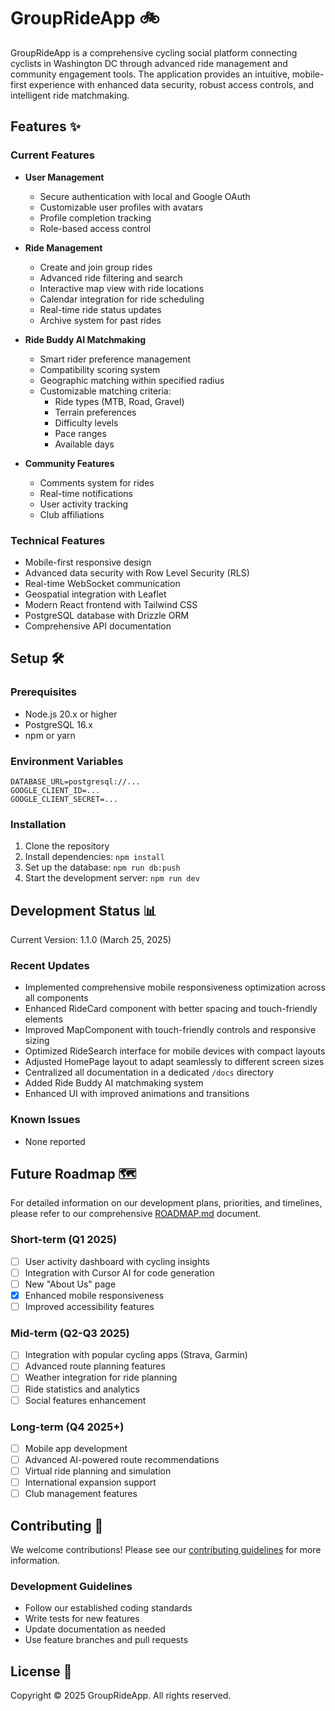 # GroupRideApp 🚲

GroupRideApp is a comprehensive cycling social platform connecting cyclists in Washington DC through advanced ride management and community engagement tools. The application provides an intuitive, mobile-first experience with enhanced data security, robust access controls, and intelligent ride matchmaking.

## Features ✨

### Current Features
- **User Management**
  - Secure authentication with local and Google OAuth
  - Customizable user profiles with avatars
  - Profile completion tracking
  - Role-based access control

- **Ride Management**
  - Create and join group rides
  - Advanced ride filtering and search
  - Interactive map view with ride locations
  - Calendar integration for ride scheduling
  - Real-time ride status updates
  - Archive system for past rides

- **Ride Buddy AI Matchmaking**
  - Smart rider preference management
  - Compatibility scoring system
  - Geographic matching within specified radius
  - Customizable matching criteria:
    - Ride types (MTB, Road, Gravel)
    - Terrain preferences
    - Difficulty levels
    - Pace ranges
    - Available days

- **Community Features**
  - Comments system for rides
  - Real-time notifications
  - User activity tracking
  - Club affiliations

### Technical Features
- Mobile-first responsive design
- Advanced data security with Row Level Security (RLS)
- Real-time WebSocket communication
- Geospatial integration with Leaflet
- Modern React frontend with Tailwind CSS
- PostgreSQL database with Drizzle ORM
- Comprehensive API documentation

## Setup 🛠️

### Prerequisites
- Node.js 20.x or higher
- PostgreSQL 16.x
- npm or yarn

### Environment Variables
```env
DATABASE_URL=postgresql://...
GOOGLE_CLIENT_ID=...
GOOGLE_CLIENT_SECRET=...
```

### Installation
1. Clone the repository
2. Install dependencies: `npm install`
3. Set up the database: `npm run db:push`
4. Start the development server: `npm run dev`

## Development Status 📊

Current Version: 1.1.0 (March 25, 2025)

### Recent Updates
- Implemented comprehensive mobile responsiveness optimization across all components
- Enhanced RideCard component with better spacing and touch-friendly elements
- Improved MapComponent with touch-friendly controls and responsive sizing
- Optimized RideSearch interface for mobile devices with compact layouts
- Adjusted HomePage layout to adapt seamlessly to different screen sizes
- Centralized all documentation in a dedicated `/docs` directory
- Added Ride Buddy AI matchmaking system
- Enhanced UI with improved animations and transitions

### Known Issues
- None reported

## Future Roadmap 🗺️

For detailed information on our development plans, priorities, and timelines, please refer to our comprehensive [ROADMAP.md](ROADMAP.md) document.

### Short-term (Q1 2025)
- [ ] User activity dashboard with cycling insights
- [ ] Integration with Cursor AI for code generation
- [ ] New "About Us" page
- [x] Enhanced mobile responsiveness
- [ ] Improved accessibility features

### Mid-term (Q2-Q3 2025)
- [ ] Integration with popular cycling apps (Strava, Garmin)
- [ ] Advanced route planning features
- [ ] Weather integration for ride planning
- [ ] Ride statistics and analytics
- [ ] Social features enhancement

### Long-term (Q4 2025+)
- [ ] Mobile app development
- [ ] Advanced AI-powered route recommendations
- [ ] Virtual ride planning and simulation
- [ ] International expansion support
- [ ] Club management features

## Contributing 🤝

We welcome contributions! Please see our [contributing guidelines](CONTRIBUTING.md) for more information.

### Development Guidelines
- Follow our established coding standards
- Write tests for new features
- Update documentation as needed
- Use feature branches and pull requests

## License 📄

Copyright © 2025 GroupRideApp. All rights reserved.